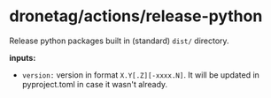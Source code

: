 # dronetag/actions/release-python

Release python packages built in (standard) `dist/` directory.

**inputs:**
- `version:` version in format `X.Y[.Z][-xxxx.N]`. It will be updated in
             pyproject.toml in case it wasn't already.
